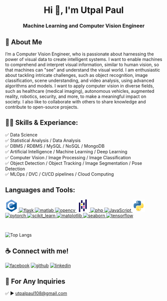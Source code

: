 <h1 align="center">Hi 👋, I'm Utpal Paul</h1>
<h3 align="center">Machine Learning and Computer Vision Engineer</h3>

## 🚀 About Me
I’m a Computer Vision Engineer, who is passionate about harnessing the power of visual data to create intelligent systems. I want to enable machines to comprehend and interpret visual information, similar to human vision, so that machines can "see" and understand the visual world. I am enthusiastic about tackling intricate challenges, such as object recognition, image classification, scene understanding, and video analysis, using advanced algorithms and models. I want to apply computer vision in diverse fields, such as healthcare (medical imaging), autonomous vehicles, augmented reality, robotics, security, and more, to make a meaningful impact on society. I also like to collaborate with others to share knowledge and contribute to open-source projects.

## 👨‍💻 Skills & Experiance: 
✅ Data Science <br> 
✅ Statistical Analysis / Data Analysis <br>
✅ DBMS / RDBMS / MySQL /  NoSQL / MongoDB <br>
✅ Artificial Intelligence / Machine Learning / Deep Learning <br>
✅ Computer Vision / Image Processing / Image Classiﬁcation <br>
✅ Object Detection / Object Tracking / Image Segmentation / Pose Detection <br>
✅ MLOps / DVC / CI/CD pipelines / Cloud Computing <br> 

## Languages and Tools:
<p align="left"> 
  <a href="https://www.cprogramming.com/" target="_blank" rel="noreferrer"> <img src="https://raw.githubusercontent.com/devicons/devicon/master/icons/c/c-original.svg" alt="c" width="40" height="40"/> </a> 
  <a href="https://flask.palletsprojects.com/" target="_blank" rel="noreferrer"> <img src="https://www.vectorlogo.zone/logos/pocoo_flask/pocoo_flask-icon.svg" alt="flask" width="40" height="40"/> </a> 
  <a href="https://www.mathworks.com/" target="_blank" rel="noreferrer"> <img src="https://upload.wikimedia.org/wikipedia/commons/2/21/Matlab_Logo.png" alt="matlab" width="40" height="40"/> </a>   <a href="https://opencv.org/" target="_blank" rel="noreferrer"> <img src="https://www.vectorlogo.zone/logos/opencv/opencv-icon.svg" alt="opencv" width="40" height="40"/> </a> 
  <a href="https://pandas.pydata.org/" target="_blank" rel="noreferrer"> <img src="https://raw.githubusercontent.com/devicons/devicon/2ae2a900d2f041da66e950e4d48052658d850630/icons/pandas/pandas-original.svg" alt="pandas" width="40" height="40"/> </a> 
  <a href="https://www.php.net" target="_blank" rel="noreferrer"> <img src="https://www.php.net/images/logos/new-php-logo.svg" alt="php" width="40" height="40"/> </a> 
  <a href="https://www.javascript.com" target="_blank" rel="noreferrer"> <img src="https://icon-library.com/images/javascript-icon-png/javascript-icon-png-9.jpg" alt="JavaScript" width="40" height="40"/> </a> 
  <a href="https://www.python.org" target="_blank" rel="noreferrer"> <img src="https://raw.githubusercontent.com/devicons/devicon/master/icons/python/python-original.svg" alt="python" width="40" height="40"/> </a> 
  <a href="https://pytorch.org/" target="_blank" rel="noreferrer"> <img src="https://www.vectorlogo.zone/logos/pytorch/pytorch-icon.svg" alt="pytorch" width="40" height="40"/> </a> 
  <a href="https://scikit-learn.org/" target="_blank" rel="noreferrer"> <img src="https://upload.wikimedia.org/wikipedia/commons/0/05/Scikit_learn_logo_small.svg" alt="scikit_learn" width="40" height="40"/> </a> 
  <a href="https://matplotlib.org/" target="_blank" rel="noreferrer"> <img src="https://cdn.worldvectorlogo.com/logos/matplotlib-1.svg" alt="matplotlib" width="40" height="40"/> </a> 
  <a href="https://seaborn.pydata.org/" target="_blank" rel="noreferrer"> <img src="https://seaborn.pydata.org/_images/logo-mark-lightbg.svg" alt="seaborn" width="40" height="40"/> </a> 
  <a href="https://www.tensorflow.org" target="_blank" rel="noreferrer"> <img src="https://www.vectorlogo.zone/logos/tensorflow/tensorflow-icon.svg" alt="tensorflow" width="40" height="40"/> </a> </p><br>

![Top Langs](https://github-readme-stats.vercel.app/api/top-langs/?username=utpal108&layout=compact)



## ☕ Connect with me!
[<img src='https://upload.wikimedia.org/wikipedia/en/0/04/Facebook_f_logo_%282021%29.svg' alt='facebook' height='40'>](https://www.facebook.com/utpalpaul1632)  [<img src='https://upload.wikimedia.org/wikipedia/commons/thumb/9/91/Octicons-mark-github.svg/600px-Octicons-mark-github.svg.png' alt='github' height='40'>](https://github.com/utpal108)  [<img src='https://camo.githubusercontent.com/4be994899f673a5bcd6d5b3b123a757b161b9884a5e09dc7005aa7b6636be653/68747470733a2f2f696d672e736869656c64732e696f2f62616467652f4c696e6b6564496e2d3030373742353f7374796c653d666c61742d737175617265266c6f676f3d6c696e6b6564696e266c6f676f436f6c6f723d7768697465' alt='linkedin' height='40'>](https://www.linkedin.com/in/utpal108)  

## 📧 For Any Inquiries 
✅  ► utpalpaul108@gmail.com
